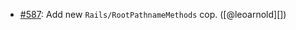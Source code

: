 * [#587](https://github.com/rubocop/rubocop-rails/pull/587): Add new `Rails/RootPathnameMethods` cop. ([@leoarnold][])
